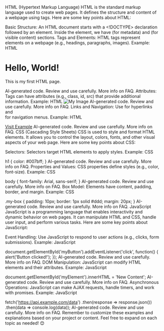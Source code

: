 HTML (Hypertext Markup Language)
HTML is the standard markup language used to create web pages. It defines the structure and content of a webpage using tags. Here are some key points about HTML:

Basic Structure:
An HTML document starts with a <!DOCTYPE> declaration followed by an <html> element.
Inside the <html> element, we have <head> (for metadata) and <body> (for visible content) sections.
Tags and Elements:
HTML tags represent elements on a webpage (e.g., headings, paragraphs, images).
Example:
HTML

<h1>Hello, World!</h1>
<p>This is my first HTML page.</p>
AI-generated code. Review and use carefully. More info on FAQ.
Attributes:
Tags can have attributes (e.g., class, id, src) that provide additional information.
Example:
HTML

<img src="image.jpg" alt="My Image">
AI-generated code. Review and use carefully. More info on FAQ.
Links and Navigation:
Use <a> for hyperlinks and <nav> for navigation menus.
Example:
HTML

<a href="https://example.com">Visit Example</a>
AI-generated code. Review and use carefully. More info on FAQ.
CSS (Cascading Style Sheets)
CSS is used to style and format HTML elements. It allows you to control the layout, colors, fonts, and other visual aspects of your web page. Here are some key points about CSS:

Selectors:
Selectors target HTML elements to apply styles.
Example:
CSS

h1 {
    color: #007bff;
}
AI-generated code. Review and use carefully. More info on FAQ.
Properties and Values:
CSS properties define styles (e.g., color, font-size).
Example:
CSS

body {
    font-family: Arial, sans-serif;
}
AI-generated code. Review and use carefully. More info on FAQ.
Box Model:
Elements have content, padding, border, and margin.
Example:
CSS

.my-box {
    padding: 10px;
    border: 1px solid #ddd;
    margin: 20px;
}
AI-generated code. Review and use carefully. More info on FAQ.
JavaScript
JavaScript is a programming language that enables interactivity and dynamic behavior on web pages. It can manipulate HTML and CSS, handle user input, and perform various tasks. Here are some key points about JavaScript:

Event Handling:
Use JavaScript to respond to user actions (e.g., clicks, form submissions).
Example:
JavaScript

document.getElementById('myButton').addEventListener('click', function() {
    alert('Button clicked!');
});
AI-generated code. Review and use carefully. More info on FAQ.
DOM Manipulation:
JavaScript can modify HTML elements and their attributes.
Example:
JavaScript

document.getElementById('myElement').innerHTML = 'New Content';
AI-generated code. Review and use carefully. More info on FAQ.
Asynchronous Operations:
JavaScript can make AJAX requests, handle timers, and work with promises.
Example:
JavaScript

fetch('https://api.example.com/data')
    .then(response => response.json())
    .then(data => console.log(data));
AI-generated code. Review and use carefully. More info on FAQ.
Remember to customize these examples and explanations based on your project or content. Feel free to expand on each topic as needed! 😊
